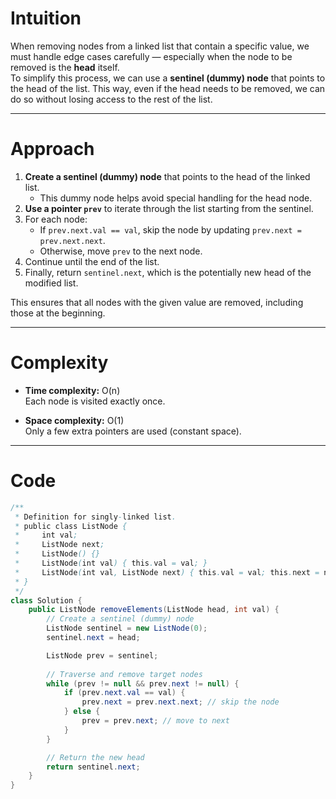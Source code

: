 # Intuition
When removing nodes from a linked list that contain a specific value, we must handle edge cases carefully — especially when the node to be removed is the **head** itself.  
To simplify this process, we can use a **sentinel (dummy) node** that points to the head of the list. This way, even if the head needs to be removed, we can do so without losing access to the rest of the list.

---

# Approach
1. **Create a sentinel (dummy) node** that points to the head of the linked list.  
   - This dummy node helps avoid special handling for the head node.
2. **Use a pointer `prev`** to iterate through the list starting from the sentinel.
3. For each node:
   - If `prev.next.val == val`, skip the node by updating `prev.next = prev.next.next`.
   - Otherwise, move `prev` to the next node.
4. Continue until the end of the list.
5. Finally, return `sentinel.next`, which is the potentially new head of the modified list.

This ensures that all nodes with the given value are removed, including those at the beginning.

---

# Complexity
- **Time complexity:** O(n)  
  Each node is visited exactly once.
  
- **Space complexity:** O(1)  
  Only a few extra pointers are used (constant space).

---

# Code
```java
/**
 * Definition for singly-linked list.
 * public class ListNode {
 *     int val;
 *     ListNode next;
 *     ListNode() {}
 *     ListNode(int val) { this.val = val; }
 *     ListNode(int val, ListNode next) { this.val = val; this.next = next; }
 * }
 */
class Solution {
    public ListNode removeElements(ListNode head, int val) {
        // Create a sentinel (dummy) node
        ListNode sentinel = new ListNode(0);
        sentinel.next = head;

        ListNode prev = sentinel;
        
        // Traverse and remove target nodes
        while (prev != null && prev.next != null) {
            if (prev.next.val == val) {
                prev.next = prev.next.next; // skip the node
            } else {
                prev = prev.next; // move to next
            }
        }

        // Return the new head
        return sentinel.next;
    }
}

